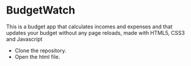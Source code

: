 # BudgetWatch
This is a budget app that calculates incomes and expenses and that updates your budget without any page reloads, made with HTML5, CSS3 and Javascript

- Clone the repository.
- Open the html file.
